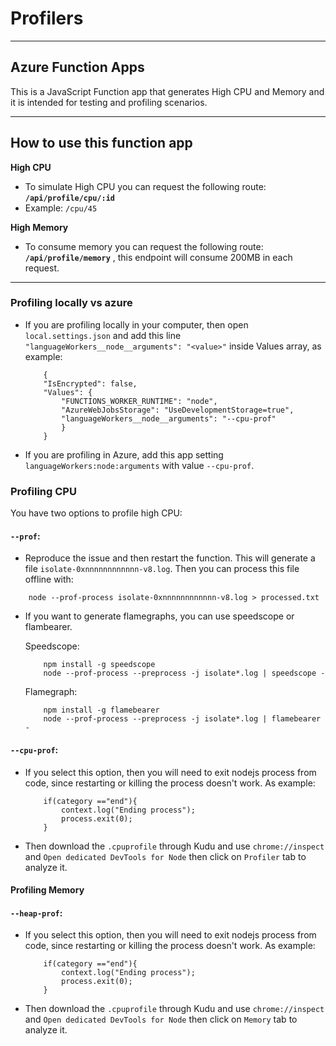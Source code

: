# Profilers
---

## Azure Function Apps
This is a JavaScript Function app that generates High CPU and Memory and it is intended for testing and profiling scenarios.

---
## How to use this function app


**High CPU**
- To simulate High CPU you can request the following route: **`/api/profile/cpu/:id`**
- Example: `/cpu/45`

**High Memory**
- To consume memory you can request the following route: **`/api/profile/memory`** , this endpoint will consume 200MB in each request.

---
### Profiling locally vs azure

- If you are profiling locally in your computer, then open `local.settings.json` and add this line `"languageWorkers__node__arguments": "<value>"` inside Values array, as example:

    ```
        {
        "IsEncrypted": false,
        "Values": {
            "FUNCTIONS_WORKER_RUNTIME": "node",
            "AzureWebJobsStorage": "UseDevelopmentStorage=true",
            "languageWorkers__node__arguments": "--cpu-prof"
            }
        }
    ```

- If you are profiling in Azure, add this app setting `languageWorkers:node:arguments` with value `--cpu-prof`.

### Profiling CPU

You have two options to profile high CPU:

#### `--prof`:
- Reproduce the issue and then restart the function. This will generate a file `isolate-0xnnnnnnnnnnnn-v8.log`. Then you can process this file offline with:
```
    node --prof-process isolate-0xnnnnnnnnnnnn-v8.log > processed.txt
```
- If you want to generate flamegraphs, you can use speedscope or flambearer.

    Speedscope: 

    ```
        npm install -g speedscope
        node --prof-process --preprocess -j isolate*.log | speedscope -
    ```

    Flamegraph:

    ```
        npm install -g flamebearer
        node --prof-process --preprocess -j isolate*.log | flamebearer -
    ```

#### `--cpu-prof`:
- If you select this option, then you will need to exit nodejs process from code, since restarting or killing the process doesn't work. As example:

    ```
        if(category =="end"){
            context.log("Ending process");
            process.exit(0);
        }
    ```

- Then download the `.cpuprofile` through Kudu and use `chrome://inspect` and `Open dedicated DevTools for Node` then click on `Profiler` tab to analyze it.


#### Profiling Memory


#### `--heap-prof`:
- If you select this option, then you will need to exit nodejs process from code, since restarting or killing the process doesn't work. As example:

    ```
        if(category =="end"){
            context.log("Ending process");
            process.exit(0);
        }
    ```

- Then download the `.cpuprofile` through Kudu and use `chrome://inspect` and `Open dedicated DevTools for Node` then click on `Memory` tab to analyze it.

